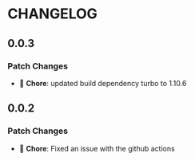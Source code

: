 # CHANGELOG

## 0.0.3

### Patch Changes

- 🐛 **Chore**: updated build dependency turbo to 1.10.6

## 0.0.2

### Patch Changes

- 🐛 **Chore**: Fixed an issue with the github actions
